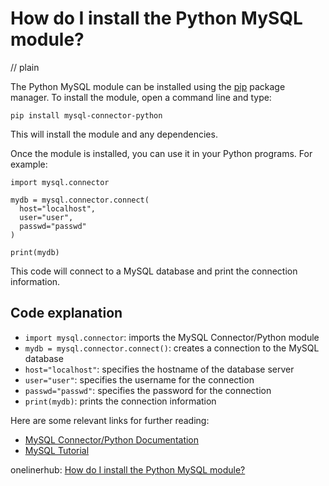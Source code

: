 # How do I install the Python MySQL module?
// plain

The Python MySQL module can be installed using the [pip](https://pypi.org/project/pip/) package manager. To install the module, open a command line and type:
```
pip install mysql-connector-python
```
This will install the module and any dependencies.

Once the module is installed, you can use it in your Python programs. For example:
```
import mysql.connector

mydb = mysql.connector.connect(
  host="localhost",
  user="user",
  passwd="passwd"
)

print(mydb)
```

This code will connect to a MySQL database and print the connection information.

## Code explanation


- `import mysql.connector`: imports the MySQL Connector/Python module
- `mydb = mysql.connector.connect()`: creates a connection to the MySQL database
- `host="localhost"`: specifies the hostname of the database server
- `user="user"`: specifies the username for the connection
- `passwd="passwd"`: specifies the password for the connection
- `print(mydb)`: prints the connection information

Here are some relevant links for further reading:

- [MySQL Connector/Python Documentation](https://dev.mysql.com/doc/connector-python/en/)
- [MySQL Tutorial](https://www.mysqltutorial.org/)

onelinerhub: [How do I install the Python MySQL module?](https://onelinerhub.com/python-mysql/how-do-i-install-the-python-mysql-module)